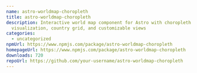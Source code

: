 ```yaml
---
name: astro-worldmap-choropleth
title: astro-worldmap-choropleth
description: Interactive world map component for Astro with choropleth data
  visualization, country grid, and customizable views
categories:
  - uncategorized
npmUrl: https://www.npmjs.com/package/astro-worldmap-choropleth
homepageUrl: https://www.npmjs.com/package/astro-worldmap-choropleth
downloads: 720
repoUrl: https://github.com/your-username/astro-worldmap-choropleth
---
```

